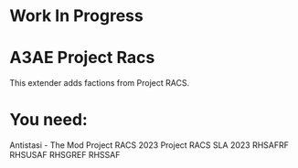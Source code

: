 # Work In Progress

# A3AE Project Racs
This extender adds factions from Project RACS.

# You need: 
Antistasi - The Mod
Project RACS 2023
Project RACS SLA 2023
RHSAFRF
RHSUSAF
RHSGREF
RHSSAF